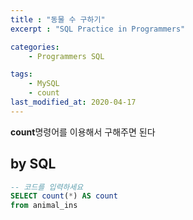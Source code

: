 ```yaml
---
title : "동물 수 구하기"
excerpt : "SQL Practice in Programmers"

categories:
    - Programmers SQL

tags:
    - MySQL
    - count
last_modified_at: 2020-04-17
---
```


**count**명령어를 이용해서 구해주면 된다  

## by SQL

```sql
-- 코드를 입력하세요
SELECT count(*) AS count
from animal_ins
```